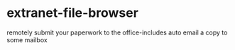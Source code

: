 extranet-file-browser
=====================

remotely submit your paperwork to the office-includes auto email a copy to some mailbox